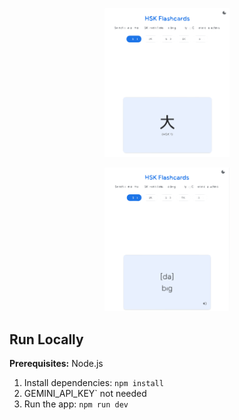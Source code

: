 <p align="center">
  <img
    src="fc1.svg"
    alt="Front of flashcard"
    width="200"
  />
</p>
<p align="center">
  <img
    src="fc2.svg"
    alt="Back of flashcard"
    width="200"
  />
</p>

## Run Locally

**Prerequisites:**  Node.js


1. Install dependencies:
   `npm install`
2.  GEMINI_API_KEY` not needed
3. Run the app:
   `npm run dev`
